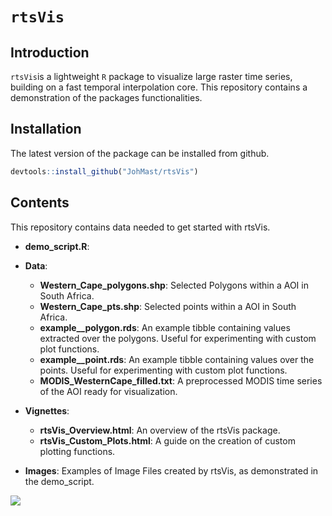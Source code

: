 # `rtsVis`

## Introduction

`rtsVis`is a lightweight `R` package to visualize large raster time series, building on a fast temporal interpolation core.
This repository contains a demonstration of the packages functionalities.

## Installation

The latest version of the package can be installed from github. 

```r
devtools::install_github("JohMast/rtsVis")
```

## Contents
This repository contains data needed to get started with rtsVis.

* **demo_script.R**: 
* **Data**:
    * **Western_Cape_polygons.shp**: Selected Polygons within a AOI in South Africa.
    * **Western_Cape_pts.shp**: Selected points within a AOI in South Africa.
    * **example__polygon.rds**: An example tibble containing values extracted over the polygons. Useful for experimenting with custom plot functions.
    * **example__point.rds**: An example tibble containing values over the points. Useful for experimenting with custom plot functions.
    * **MODIS_WesternCape_filled.txt**: A preprocessed MODIS time series of the AOI ready for visualization.

* **Vignettes**:
    * **rtsVis_Overview.html**: An overview of the rtsVis package.
    * **rtsVis_Custom_Plots.html**: A guide on the creation of custom plotting functions.
* **Images**: Examples of Image Files created by rtsVis, as demonstrated in the demo_script.

<img src="https://github.com/JohMast/rtsVis_demo/raw/main/Images/WesternCape_MODIS_point_lowres.gif" align="center" src="https://github.com/JohMast/rtsVis_demo/raw/main/Images/WesternCape_MODIS_point_lowres.gif">

